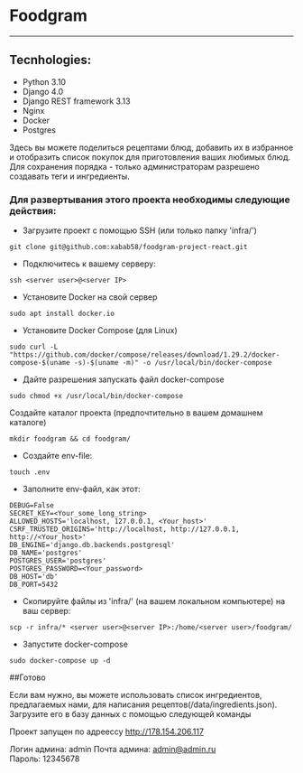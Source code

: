 # Foodgram

***

## Tecnhologies:
- Python 3.10
- Django 4.0
- Django REST framework 3.13
- Nginx
- Docker
- Postgres



Здесь вы можете поделиться рецептами блюд, добавить их в избранное и отобразить список покупок для приготовления ваших любимых блюд.
Для сохранения порядка - только администраторам разрешено создавать теги и ингредиенты.

### Для развертывания этого проекта необходимы следующие действия:
- Загрузите проект с помощью SSH (или только папку 'infra/')
```
git clone git@github.com:xabab58/foodgram-project-react.git
```
- Подключитесь к вашему серверу:
```
ssh <server user>@<server IP>
```
- Установите Docker на свой сервер
```
sudo apt install docker.io
```
- Установите Docker Compose (для Linux)
```
sudo curl -L "https://github.com/docker/compose/releases/download/1.29.2/docker-compose-$(uname -s)-$(uname -m)" -o /usr/local/bin/docker-compose
```
- Дайте разрешения запускать файл docker-compose
```
sudo chmod +x /usr/local/bin/docker-compose
```
Создайте каталог проекта (предпочтительно в вашем домашнем каталоге)
```
mkdir foodgram && cd foodgram/
```
- Создайте env-file:
```
touch .env
```
- Заполните env-файл, как этот:
```
DEBUG=False
SECRET_KEY=<Your_some_long_string>
ALLOWED_HOSTS='localhost, 127.0.0.1, <Your_host>'
CSRF_TRUSTED_ORIGINS='http://localhost, http://127.0.0.1, http://<Your_host>'
DB_ENGINE='django.db.backends.postgresql'
DB_NAME='postgres'
POSTGRES_USER='postgres'
POSTGRES_PASSWORD=<Your_password>
DB_HOST='db'
DB_PORT=5432
```
- Скопируйте файлы из 'infra/' (на вашем локальном компьютере) на ваш сервер:
```
scp -r infra/* <server user>@<server IP>:/home/<server user>/foodgram/
```
- Запустите docker-compose
```
sudo docker-compose up -d
```

##Готово

Если вам нужно, вы можете использовать список ингредиентов, предлагаемых нами, для написания
рецептов(/data/ingredients.json).
Загрузите его в базу данных с помощью следующей команды 


Проект запущен по адреессу http://178.154.206.117

Логин админа: admin
Почта админа: admin@admin.ru   
Пароль: 12345678
